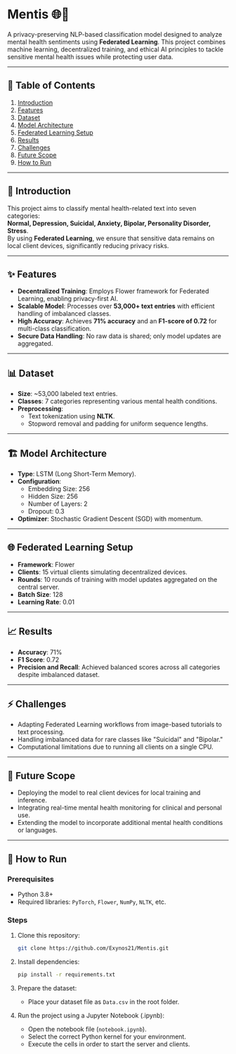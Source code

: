 # Mentis 🌐🧠  
A privacy-preserving NLP-based classification model designed to analyze mental health sentiments using **Federated Learning**. This project combines machine learning, decentralized training, and ethical AI principles to tackle sensitive mental health issues while protecting user data.

---

## 📌 Table of Contents  
1. [Introduction](#-introduction)  
2. [Features](#features)  
3. [Dataset](#dataset)  
4. [Model Architecture](#model-architecture)  
5. [Federated Learning Setup](#federated-learning-setup)  
6. [Results](#results)  
7. [Challenges](#challenges)  
8. [Future Scope](#future-scope)  
9. [How to Run](#how-to-run)  

---

## 🧠 Introduction  
This project aims to classify mental health-related text into seven categories:  
**Normal, Depression, Suicidal, Anxiety, Bipolar, Personality Disorder, Stress**.  
By using **Federated Learning**, we ensure that sensitive data remains on local client devices, significantly reducing privacy risks.

---

## ✨ Features  
- **Decentralized Training**: Employs Flower framework for Federated Learning, enabling privacy-first AI.  
- **Scalable Model**: Processes over **53,000+ text entries** with efficient handling of imbalanced classes.  
- **High Accuracy**: Achieves **71% accuracy** and an **F1-score of 0.72** for multi-class classification.  
- **Secure Data Handling**: No raw data is shared; only model updates are aggregated.  

---

## 📊 Dataset  
- **Size**: ~53,000 labeled text entries.  
- **Classes**: 7 categories representing various mental health conditions.  
- **Preprocessing**:  
  - Text tokenization using **NLTK**.  
  - Stopword removal and padding for uniform sequence lengths.  

---

## 🏗️ Model Architecture  
- **Type**: LSTM (Long Short-Term Memory).  
- **Configuration**:  
  - Embedding Size: 256  
  - Hidden Size: 256  
  - Number of Layers: 2  
  - Dropout: 0.3  
- **Optimizer**: Stochastic Gradient Descent (SGD) with momentum.  

---

## 🌐 Federated Learning Setup  
- **Framework**: Flower  
- **Clients**: 15 virtual clients simulating decentralized devices.  
- **Rounds**: 10 rounds of training with model updates aggregated on the central server.  
- **Batch Size**: 128  
- **Learning Rate**: 0.01  

---

## 📈 Results  
- **Accuracy**: 71%  
- **F1 Score**: 0.72  
- **Precision and Recall**: Achieved balanced scores across all categories despite imbalanced dataset.  

---

## ⚡ Challenges  
- Adapting Federated Learning workflows from image-based tutorials to text processing.  
- Handling imbalanced data for rare classes like "Suicidal" and "Bipolar."  
- Computational limitations due to running all clients on a single CPU.  

---

## 🔮 Future Scope  
- Deploying the model to real client devices for local training and inference.  
- Integrating real-time mental health monitoring for clinical and personal use.  
- Extending the model to incorporate additional mental health conditions or languages.  

---

## 🚀 How to Run  
### Prerequisites  
- Python 3.8+  
- Required libraries: `PyTorch`, `Flower`, `NumPy`, `NLTK`, etc.  

### Steps  
1. Clone this repository:  
   ```bash  
   git clone https://github.com/Exynos21/Mentis.git  
   ```
2. Install dependencies:
    ```bash
    pip install -r requirements.txt  
    ```
3. Prepare the dataset:  
   - Place your dataset file as `Data.csv` in the root folder.  

3. Run the project using a Jupyter Notebook (.ipynb):  
     - Open the notebook file (`notebook.ipynb`). 
     - Select the correct Python kernel for your environment.  
     - Execute the cells in order to start the server and clients.  
